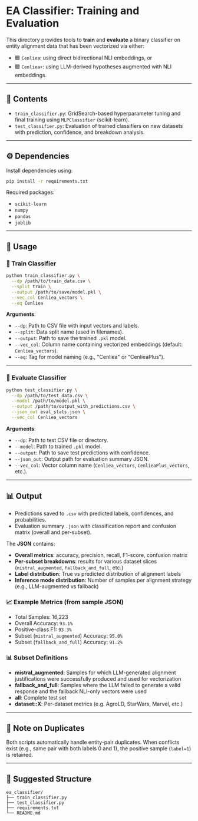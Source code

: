 # EA Classifier: Training and Evaluation

This directory provides tools to **train** and **evaluate** a binary classifier on entity alignment data that has been vectorized via either:

- 🟦 `Cenliea`: using direct bidirectional NLI embeddings, or
- 🟪 `Cenliea+`: using LLM-derived hypotheses augmented with NLI embeddings.

---

## 🔧 Contents

- `train_classifier.py`: GridSearch-based hyperparameter tuning and final training using `MLPClassifier` (scikit-learn).
- `test_classifier.py`: Evaluation of trained classifiers on new datasets with prediction, confidence, and breakdown analysis.

---

## ⚙️ Dependencies

Install dependencies using:

```bash
pip install -r requirements.txt
```

Required packages:
- `scikit-learn`
- `numpy`
- `pandas`
- `joblib`

---

## 🚀 Usage

### 🔹 Train Classifier

```bash
python train_classifier.py \
  --dp /path/to/train_data.csv \
  --split train \
  --output /path/to/save/model.pkl \
  --vec_col Cenliea_vectors \
  --eq Cenliea
```

**Arguments**:
- `--dp`: Path to CSV file with input vectors and labels.
- `--split`: Data split name (used in filenames).
- `--output`: Path to save the trained `.pkl` model.
- `--vec_col`: Column name containing vectorized embeddings (default: `Cenliea_vectors`).
- `--eq`: Tag for model naming (e.g., "Cenliea" or "CenlieaPlus").

---

### 🔹 Evaluate Classifier

```bash
python test_classifier.py \
  --dp /path/to/test_data.csv \
  --model /path/to/model.pkl \
  --output /path/to/output_with_predictions.csv \
  --json_out eval_stats.json \
  --vec_col Cenliea_vectors
```

**Arguments**:
- `--dp`: Path to test CSV file or directory.
- `--model`: Path to trained `.pkl` model.
- `--output`: Path to save test predictions with confidence.
- `--json_out`: Output path for evaluation summary JSON.
- `--vec_col`: Vector column name (`Cenliea_vectors`, `CenlieaPlus_vectors`, etc.).

---

## 📊 Output

- Predictions saved to `.csv` with predicted labels, confidences, and probabilities.
- Evaluation summary `.json` with classification report and confusion matrix (overall and per-subset).

The **JSON** contains:
- **Overall metrics**: accuracy, precision, recall, F1-score, confusion matrix
- **Per-subset breakdowns**: results for various dataset slices (`mistral_augmented`, `fallback_and_full`, etc.)
- **Label distribution**: True vs predicted distribution of alignment labels
- **Inference mode distribution**: Number of samples per alignment strategy (e.g., LLM-augmented vs fallback)

### 📈 Example Metrics (from sample JSON)

- Total Samples: 16,223
- Overall Accuracy: `93.1%`
- Positive-class F1: `93.3%`
- Subset (`mistral_augmented`) Accuracy: `95.0%`
- Subset (`fallback_and_full`) Accuracy: `91.2%`

### 📊 Subset Definitions

- **mistral_augmented**: Samples for which LLM-generated alignment justifications were successfully produced and used for vectorization
- **fallback_and_full**: Samples where the LLM failed to generate a valid response and the fallback NLI-only vectors were used
- **all**: Complete test set
- **dataset::X**: Per-dataset metrics (e.g. AgroLD, StarWars, Marvel, etc.)

---

## 🧹 Note on Duplicates

Both scripts automatically handle entity-pair duplicates. When conflicts exist (e.g., same pair with both labels 0 and 1), the positive sample (`label=1`) is retained.

---

## 📁 Suggested Structure

```
ea_classifier/
├── train_classifier.py
├── test_classifier.py
├── requirements.txt
└── README.md
```
